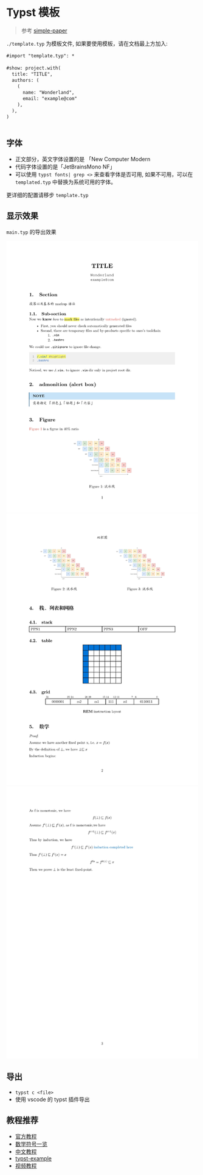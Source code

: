 # Typst 模板

> 参考 [simple-paper](https://github.com/jinhao-huang/SimplePaper.git)

`./template.typ` 为模板文件, 如果要使用模板，请在文档最上方加入:

```typst
#import "template.typ": *

#show: project.with(
  title: "TITLE",
  authors: (
    (
      name: "Wonderland",
      email: "example@com"
    ),
  ),
)


```

## 字体

- 正文部分，英文字体设置的是 「New Computer Modern
- 代码字体设置的是「JetBrainsMono NF」
- 可以使用 `typst fonts| grep <>` 来查看字体是否可用, 如果不可用，可以在 `templated.typ` 中替换为系统可用的字体。

更详细的配置请移步 `template.typ`

## 显示效果

`main.typ` 的导出效果

![](./img/1.jpg)
![](./img/2.jpg)
![](./img/3.jpg)

## 导出 

- `typst c <file>`
- 使用 vscode 的 typst 插件导出

## 教程推荐

- [官方教程](https://typst.app/docs/tutorial/)
- [数学符号一览](https://typst.app/docs/reference/symbols/sym/)
- [中文教程](https://typst-doc-cn.github.io/tutorial/)
- [typst-example](https://github.com/sitandr/typst-examples-book)
- [视频教程](https://www.bilibili.com/video/BV1AJ4m1j7Sa)